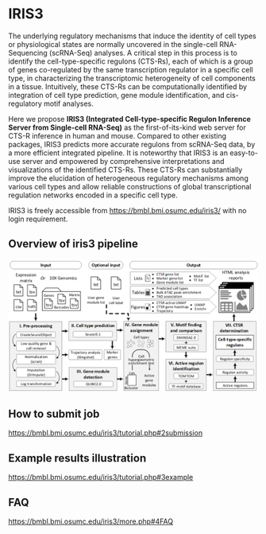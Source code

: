# IRIS3

The underlying regulatory mechanisms that induce the identity of cell types or physiological states are normally uncovered in the single-cell RNA-Sequencing (scRNA-Seq) analyses. A critical step in this process is to identify the cell-type-specific regulons (CTS-Rs), each of which is a group of genes co-regulated by the same transcription regulator in a specific cell type, in characterizing the transcriptomic heterogeneity of cell components in a tissue. Intuitively, these CTS-Rs can be computationally identified by integration of cell type prediction, gene module identification, and cis-regulatory motif analyses. 

Here we propose **IRIS3 (Integrated Cell-type-specific Regulon Inference Server from Single-cell RNA-Seq)** as the first-of-its-kind web server for CTS-R inference in human and mouse. Compared to other existing packages, IRIS3 predicts more accurate regulons from scRNA-Seq data, by a more efficient integrated pipeline. It is noteworthy that IRIS3 is an easy-to-use server and empowered by comprehensive interpretations and visualizations of the identified CTS-Rs. These CTS-Rs can substantially improve the elucidation of heterogeneous regulatory mechanisms among various cell types and allow reliable constructions of global transcriptional regulation networks encoded in a specific cell type.

IRIS3 is freely accessible from https://bmbl.bmi.osumc.edu/iris3/ with no login requirement. 


## Overview of iris3 pipeline
![](web/assets/img/tutorial/1.1.pipeline.png)

## How to submit job
https://bmbl.bmi.osumc.edu/iris3/tutorial.php#2submission 
## Example results illustration
https://bmbl.bmi.osumc.edu/iris3/tutorial.php#3example
## FAQ
https://bmbl.bmi.osumc.edu/iris3/more.php#4FAQ 
